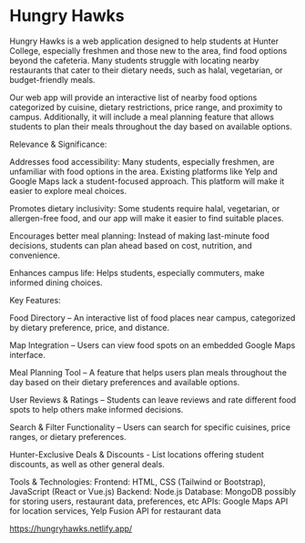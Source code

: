 # Hungry Hawks
Hungry Hawks is a web application designed to help students at Hunter College, especially freshmen and those new to the area, find food options beyond the cafeteria. Many students struggle with locating nearby restaurants that cater to their dietary needs, such as halal, vegetarian, or budget-friendly meals.

Our web app will provide an interactive list of nearby food options categorized by cuisine, dietary restrictions, price range, and proximity to campus. Additionally, it will include a meal planning feature that allows students to plan their meals throughout the day based on available options.

Relevance & Significance:

Addresses food accessibility: Many students, especially freshmen, are unfamiliar with food options in the area. Existing platforms like Yelp and Google Maps lack a student-focused approach. This platform will make it easier to explore meal choices.

Promotes dietary inclusivity: Some students require halal, vegetarian, or allergen-free food, and our app will make it easier to find suitable places.

Encourages better meal planning: Instead of making last-minute food decisions, students can plan ahead based on cost, nutrition, and convenience.

Enhances campus life: Helps students, especially commuters, make informed dining choices.

Key Features:

Food Directory – An interactive list of food places near campus, categorized by dietary preference, price, and distance.

Map Integration – Users can view food spots on an embedded Google Maps interface.

Meal Planning Tool – A feature that helps users plan meals throughout the day based on their dietary preferences and available options.

User Reviews & Ratings – Students can leave reviews and rate different food spots to help others make informed decisions.

Search & Filter Functionality – Users can search for specific cuisines, price ranges, or dietary preferences.

Hunter-Exclusive Deals & Discounts - List locations offering student discounts, as well as other general deals.

Tools & Technologies:
Frontend: HTML, CSS (Tailwind or Bootstrap), JavaScript (React or Vue.js)
Backend: Node.js 
Database: MongoDB possibly for storing users, restaurant data, preferences, etc
APIs: Google Maps API for location services, Yelp Fusion API for restaurant data

https://hungryhawks.netlify.app/
